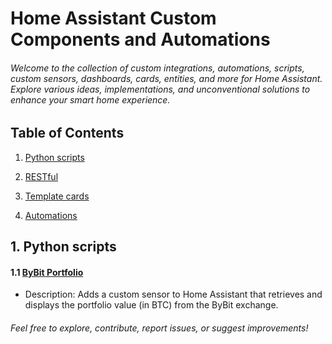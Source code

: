 # Home Assistant Custom Components and Automations

###### Welcome to the collection of custom integrations, automations, scripts, custom sensors, dashboards, cards, entities, and more for Home Assistant. Explore various ideas, implementations, and unconventional solutions to enhance your smart home experience.

## Table of Contents

1. [Python scripts](./pyscript)

2. [RESTful](./RESTfulSensor)

3. [Template cards](./template-card)

4. [Automations](./automations)

## 1. Python scripts

#### 1.1 [ByBit Portfolio](./pyscript/byBit)
- Description: Adds a custom sensor to Home Assistant that retrieves and displays the portfolio value (in BTC) from the ByBit exchange.



###### Feel free to explore, contribute, report issues, or suggest improvements!

